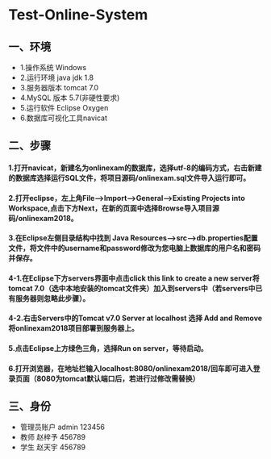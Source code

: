 # Test-Online-System
## 一、环境
- 1.操作系统 Windows
- 2.运行环境 java jdk 1.8
- 3.服务器版本 tomcat 7.0
- 4.MySQL 版本 5.7(非硬性要求)
- 5.运行软件 Eclipse Oxygen
- 6.数据库可视化工具navicat
## 二、步骤

#### 1.打开navicat，新建名为onlinexam的数据库，选择utf-8的编码方式，右击新建的数据库选择运行SQL文件，将项目源码/onlinexam.sql文件导入运行即可。
#### 2.打开eclipse，左上角File-->Import-->General-->Existing Projects into Workspace,点击下方Next，在新的页面中选择Browse导入项目源码/onlinexam2018。
#### 3.在Eclipse左侧目录结构中找到 Java Resources-->src-->db.properties配置文件，将文件中的username和password修改为您电脑上数据库的用户名和密码并保存。
#### 4-1.在Eclipse下方servers界面中点击click this link to create a new server将tomcat 7.0（选中本地安装的tomcat文件夹）加入到servers中（若servers中已有服务器则忽略此步骤）。
#### 4-2.右击Servers中的Tomcat v7.0 Server at localhost 选择 Add and Remove将onlinexam2018项目部署到服务器上。
#### 5.点击Eclipse上方绿色三角，选择Run on server，等待启动。
#### 6.打开浏览器，在地址栏输入localhost:8080/onlinexam2018/回车即可进入登录页面（8080为tomcat默认端口后，若进行过修改需替换）

## 三、身份
- 管理员账户 admin  123456
- 教师       赵梓予 456789
- 学生       赵天宇 456789 
